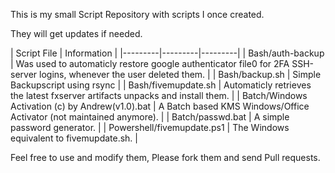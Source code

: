 This is my small Script Repository with scripts I once created.

They will get updates if needed.


| Script File | Information |
|---------|---------|---------|
| Bash/auth-backup | Was used to automaticly restore google authenticator file0 for 2FA SSH-server logins, whenever the user deleted them. |
| Bash/backup.sh | Simple Backupscript using rsync |
| Bash/fivemupdate.sh | Automaticly retrieves the latest fxserver artifacts unpacks and install them. |
| Batch/Windows Activation (c) by Andrew(v1.0).bat | A Batch based KMS Windows/Office Activator (not maintained anymore). |
| Batch/passwd.bat | A simple password generator. |
| Powershell/fivemupdate.ps1 | The Windows equivalent to fivemupdate.sh. |


Feel free to use and modify them, Please fork them and send Pull requests.

